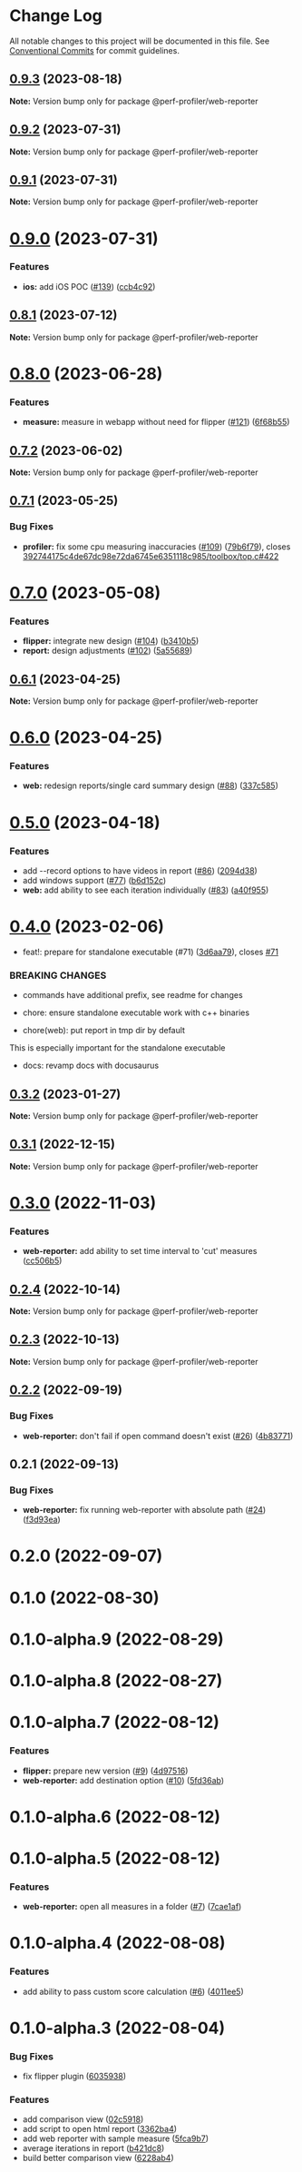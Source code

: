 # Change Log

All notable changes to this project will be documented in this file.
See [Conventional Commits](https://conventionalcommits.org) for commit guidelines.

## [0.9.3](https://github.com/bamlab/android-performance-profiler/compare/@perf-profiler/web-reporter@0.9.2...@perf-profiler/web-reporter@0.9.3) (2023-08-18)

**Note:** Version bump only for package @perf-profiler/web-reporter

## [0.9.2](https://github.com/bamlab/android-performance-profiler/compare/@perf-profiler/web-reporter@0.9.1...@perf-profiler/web-reporter@0.9.2) (2023-07-31)

**Note:** Version bump only for package @perf-profiler/web-reporter

## [0.9.1](https://github.com/bamlab/android-performance-profiler/compare/@perf-profiler/web-reporter@0.9.0...@perf-profiler/web-reporter@0.9.1) (2023-07-31)

**Note:** Version bump only for package @perf-profiler/web-reporter

# [0.9.0](https://github.com/bamlab/android-performance-profiler/compare/@perf-profiler/web-reporter@0.8.1...@perf-profiler/web-reporter@0.9.0) (2023-07-31)

### Features

- **ios:** add iOS POC ([#139](https://github.com/bamlab/android-performance-profiler/issues/139)) ([ccb4c92](https://github.com/bamlab/android-performance-profiler/commit/ccb4c9249e6a6fd559bd458baa3b6d62da2fb0d6))

## [0.8.1](https://github.com/bamlab/android-performance-profiler/compare/@perf-profiler/web-reporter@0.8.0...@perf-profiler/web-reporter@0.8.1) (2023-07-12)

**Note:** Version bump only for package @perf-profiler/web-reporter

# [0.8.0](https://github.com/bamlab/android-performance-profiler/compare/@perf-profiler/web-reporter@0.7.2...@perf-profiler/web-reporter@0.8.0) (2023-06-28)

### Features

- **measure:** measure in webapp without need for flipper ([#121](https://github.com/bamlab/android-performance-profiler/issues/121)) ([6f68b55](https://github.com/bamlab/android-performance-profiler/commit/6f68b55cfaccfd18273bec96a06e9fd38d9edc5d))

## [0.7.2](https://github.com/bamlab/android-performance-profiler/compare/@perf-profiler/web-reporter@0.7.1...@perf-profiler/web-reporter@0.7.2) (2023-06-02)

**Note:** Version bump only for package @perf-profiler/web-reporter

## [0.7.1](https://github.com/bamlab/android-performance-profiler/compare/@perf-profiler/web-reporter@0.7.0...@perf-profiler/web-reporter@0.7.1) (2023-05-25)

### Bug Fixes

- **profiler:** fix some cpu measuring inaccuracies ([#109](https://github.com/bamlab/android-performance-profiler/issues/109)) ([79b6f79](https://github.com/bamlab/android-performance-profiler/commit/79b6f79f3d9c60581fdaadf5a52a053b2b64320c)), closes [392744175c4de67dc98e72da6745e6351118c985/toolbox/top.c#422](https://github.com/392744175c4de67dc98e72da6745e6351118c985/toolbox/top.c/issues/422)

# [0.7.0](https://github.com/bamlab/android-performance-profiler/compare/@perf-profiler/web-reporter@0.6.1...@perf-profiler/web-reporter@0.7.0) (2023-05-08)

### Features

- **flipper:** integrate new design ([#104](https://github.com/bamlab/android-performance-profiler/issues/104)) ([b3410b5](https://github.com/bamlab/android-performance-profiler/commit/b3410b5848f715d2475bc12d6d13e28bc78b79ad))
- **report:** design adjustments ([#102](https://github.com/bamlab/android-performance-profiler/issues/102)) ([5a55689](https://github.com/bamlab/android-performance-profiler/commit/5a5568922c5768fb3d01fa9027d23bb71c89c3f3))

## [0.6.1](https://github.com/bamlab/android-performance-profiler/compare/@perf-profiler/web-reporter@0.6.0...@perf-profiler/web-reporter@0.6.1) (2023-04-25)

**Note:** Version bump only for package @perf-profiler/web-reporter

# [0.6.0](https://github.com/bamlab/android-performance-profiler/compare/@perf-profiler/web-reporter@0.5.0...@perf-profiler/web-reporter@0.6.0) (2023-04-25)

### Features

- **web:** redesign reports/single card summary design ([#88](https://github.com/bamlab/android-performance-profiler/issues/88)) ([337c585](https://github.com/bamlab/android-performance-profiler/commit/337c585d1e72b55fd13e5acd0010f79fba43ffc2))

# [0.5.0](https://github.com/bamlab/android-performance-profiler/compare/@perf-profiler/web-reporter@0.4.0...@perf-profiler/web-reporter@0.5.0) (2023-04-18)

### Features

- add --record options to have videos in report ([#86](https://github.com/bamlab/android-performance-profiler/issues/86)) ([2094d38](https://github.com/bamlab/android-performance-profiler/commit/2094d38845a8e96696fea94e91a91cc9f174931d))
- add windows support ([#77](https://github.com/bamlab/android-performance-profiler/issues/77)) ([b6d152c](https://github.com/bamlab/android-performance-profiler/commit/b6d152c88d6fd2e51ee02c75113ff51b076df386))
- **web:** add ability to see each iteration individually ([#83](https://github.com/bamlab/android-performance-profiler/issues/83)) ([a40f955](https://github.com/bamlab/android-performance-profiler/commit/a40f955beef5d85eb899c3a5be4d827d9a974467))

# [0.4.0](https://github.com/bamlab/android-performance-profiler/compare/@perf-profiler/web-reporter@0.3.2...@perf-profiler/web-reporter@0.4.0) (2023-02-06)

- feat!: prepare for standalone executable (#71) ([3d6aa79](https://github.com/bamlab/android-performance-profiler/commit/3d6aa797164e2b566db2c5b725475addd1f6d71c)), closes [#71](https://github.com/bamlab/android-performance-profiler/issues/71)

### BREAKING CHANGES

- commands have additional prefix, see readme for changes

- chore: ensure standalone executable work with c++ binaries

- chore(web): put report in tmp dir by default

This is especially important for the standalone executable

- docs: revamp docs with docusaurus

## [0.3.2](https://github.com/bamlab/android-performance-profiler/compare/@perf-profiler/web-reporter@0.3.1...@perf-profiler/web-reporter@0.3.2) (2023-01-27)

**Note:** Version bump only for package @perf-profiler/web-reporter

## [0.3.1](https://github.com/bamlab/android-performance-profiler/compare/@perf-profiler/web-reporter@0.3.0...@perf-profiler/web-reporter@0.3.1) (2022-12-15)

**Note:** Version bump only for package @perf-profiler/web-reporter

# [0.3.0](https://github.com/bamlab/android-performance-profiler/compare/@perf-profiler/web-reporter@0.2.4...@perf-profiler/web-reporter@0.3.0) (2022-11-03)

### Features

- **web-reporter:** add ability to set time interval to 'cut' measures ([cc506b5](https://github.com/bamlab/android-performance-profiler/commit/cc506b5ffd3112ad5dbebee69f2a455018a55254))

## [0.2.4](https://github.com/bamlab/android-performance-profiler/compare/@perf-profiler/web-reporter@0.2.3...@perf-profiler/web-reporter@0.2.4) (2022-10-14)

**Note:** Version bump only for package @perf-profiler/web-reporter

## [0.2.3](https://github.com/bamlab/android-performance-profiler/compare/@perf-profiler/web-reporter@0.2.2...@perf-profiler/web-reporter@0.2.3) (2022-10-13)

**Note:** Version bump only for package @perf-profiler/web-reporter

## [0.2.2](https://github.com/bamlab/android-performance-profiler/compare/@perf-profiler/web-reporter@0.2.1...@perf-profiler/web-reporter@0.2.2) (2022-09-19)

### Bug Fixes

- **web-reporter:** don't fail if open command doesn't exist ([#26](https://github.com/bamlab/android-performance-profiler/issues/26)) ([4b83771](https://github.com/bamlab/android-performance-profiler/commit/4b83771c916da8b433222a6376b6b1180edfc42d))

## 0.2.1 (2022-09-13)

### Bug Fixes

- **web-reporter:** fix running web-reporter with absolute path ([#24](https://github.com/bamlab/android-performance-profiler/issues/24)) ([f3d93ea](https://github.com/bamlab/android-performance-profiler/commit/f3d93ea76163009b569885b7a93bbb7c620c2901))

# 0.2.0 (2022-09-07)

# 0.1.0 (2022-08-30)

# 0.1.0-alpha.9 (2022-08-29)

# 0.1.0-alpha.8 (2022-08-27)

# 0.1.0-alpha.7 (2022-08-12)

### Features

- **flipper:** prepare new version ([#9](https://github.com/bamlab/android-performance-profiler/issues/9)) ([4d97516](https://github.com/bamlab/android-performance-profiler/commit/4d97516f9a0b8f1715c0b22c1bdab70fb32cc527))
- **web-reporter:** add destination option ([#10](https://github.com/bamlab/android-performance-profiler/issues/10)) ([5fd36ab](https://github.com/bamlab/android-performance-profiler/commit/5fd36abcb5df7966032c49ccddc1410c769f856d))

# 0.1.0-alpha.6 (2022-08-12)

# 0.1.0-alpha.5 (2022-08-12)

### Features

- **web-reporter:** open all measures in a folder ([#7](https://github.com/bamlab/android-performance-profiler/issues/7)) ([7cae1af](https://github.com/bamlab/android-performance-profiler/commit/7cae1af2a9639e2ff8d86275f17d71e2aad1a7d2))

# 0.1.0-alpha.4 (2022-08-08)

### Features

- add ability to pass custom score calculation ([#6](https://github.com/bamlab/android-performance-profiler/issues/6)) ([4011ee5](https://github.com/bamlab/android-performance-profiler/commit/4011ee59dfd1b51530974cfaea6a60873e5699fc))

# 0.1.0-alpha.3 (2022-08-04)

### Bug Fixes

- fix flipper plugin ([6035938](https://github.com/bamlab/android-performance-profiler/commit/6035938f8f0bcad14a32498babbf6a0ffacea607))

### Features

- add comparison view ([02c5918](https://github.com/bamlab/android-performance-profiler/commit/02c5918378d43eb245cc7ca880025926d87ca306))
- add script to open html report ([3362ba4](https://github.com/bamlab/android-performance-profiler/commit/3362ba46b351ebb9d7492a495d9c38fb5623c755))
- add web reporter with sample measure ([5fca9b7](https://github.com/bamlab/android-performance-profiler/commit/5fca9b702fffe2248c6def10d94671c7bcbeb553))
- average iterations in report ([b421dc8](https://github.com/bamlab/android-performance-profiler/commit/b421dc8b0fe4a937988906c947d648f1ecae2c69))
- build better comparison view ([6228ab4](https://github.com/bamlab/android-performance-profiler/commit/6228ab4f1e5eca6e557f69402bb81963bb270dfd))
